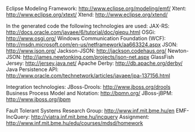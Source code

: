 Eclipse Modeling Framework: http://www.eclipse.org/modeling/emf/
Xtent: http://www.eclipse.org/xtext/
Xtend: http://www.eclipse.org/xtend/

In the generated code the following technologies are used:
JAX-RS: http://docs.oracle.com/javaee/6/tutorial/doc/giepu.html 
OSGi: http://www.osgi.org/
Windows Communication Foundation (WCF): http://msdn.microsoft.com/en-us/netframework/aa663324.aspx
JSON: http://www.json.org/
Jackson-JSON: http://jackson.codehaus.org/
Newton-JSON: http://james.newtonking.com/projects/json-net.aspx
GlassFish Jersey: http://jersey.java.net/
Apache Derby: http://db.apache.org/derby/
Java Persistence API: http://www.oracle.com/technetwork/articles/javaee/jpa-137156.html

Integration technologies:
JBoss-Drools: http://www.jboss.org/drools
Business Process Model and Notation: http://bpmn.org/
JBoss-jBPM:  http://www.jboss.org/jbpm

Fault Tolerant Systems Research Group:
 http://www.inf.mit.bme.hu/en 
EMF-IncQuery:
 http://viatra.inf.mit.bme.hu/incquery
Assignment:
 http://www.inf.mit.bme.hu/edu/courses/mdsd/homework


